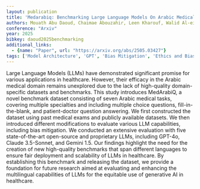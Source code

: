 ```yaml
---
layout: publication
title: 'Medarabiq: Benchmarking Large Language Models On Arabic Medical Tasks'
authors: Mouath Abu Daoud, Chaimae Abouzahir, Leen Kharouf, Walid Al-eisawi, Nizar Habash, Farah E. Shamout
conference: "Arxiv"
year: 2025
bibkey: daoud2025benchmarking
additional_links:
  - {name: "Paper", url: "https://arxiv.org/abs/2505.03427"}
tags: ['Model Architecture', 'GPT', 'Bias Mitigation', 'Ethics and Bias', 'Applications']
---
```

Large Language Models (LLMs) have demonstrated significant promise for
various applications in healthcare. However, their efficacy in the Arabic
medical domain remains unexplored due to the lack of high-quality
domain-specific datasets and benchmarks. This study introduces MedArabiQ, a
novel benchmark dataset consisting of seven Arabic medical tasks, covering
multiple specialties and including multiple choice questions,
fill-in-the-blank, and patient-doctor question answering. We first constructed
the dataset using past medical exams and publicly available datasets. We then
introduced different modifications to evaluate various LLM capabilities,
including bias mitigation. We conducted an extensive evaluation with five
state-of-the-art open-source and proprietary LLMs, including GPT-4o, Claude
3.5-Sonnet, and Gemini 1.5. Our findings highlight the need for the creation of
new high-quality benchmarks that span different languages to ensure fair
deployment and scalability of LLMs in healthcare. By establishing this
benchmark and releasing the dataset, we provide a foundation for future
research aimed at evaluating and enhancing the multilingual capabilities of
LLMs for the equitable use of generative AI in healthcare.
